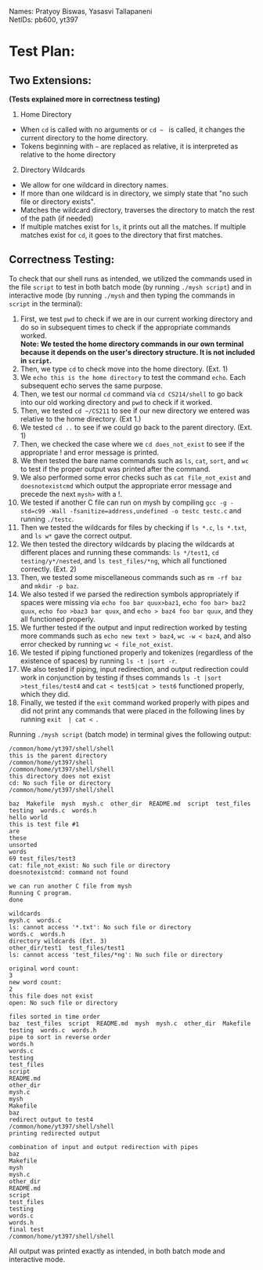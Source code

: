 Names: Pratyoy Biswas, Yasasvi Tallapaneni\
NetIDs: pb600, yt397

# Test Plan:
## Two Extensions:
**(Tests explained more in correctness testing)**
1. Home Directory 
- When `cd` is called with no arguments or `cd ~ ` is called, it changes the current directory to the home directory.
- Tokens beginning with `~` are replaced as relative, it is interpreted as relative to the home directory
2. Directory Wildcards
- We allow for one wildcard in directory names.
- If more than one wildcard is in directory, we simply state that "no such file or directory exists". 
- Matches the wildcard directory, traverses the directory to match the rest of the path (if needed)
- If multiple matches exist for `ls`, it prints out all the matches. If multiple matches exist for `cd`, it goes to the directory that first matches.
## Correctness Testing: 
To check that our shell runs as intended, we utilized the commands used in the file `script` to test in both batch mode (by running `./mysh script`) and in interactive mode (by running `./mysh` and then typing the commands in `script` in the terminal):
1. First, we test `pwd` to check if we are in our current working directory and do so in subsequent times to check if the appropriate commands worked.\
**Note: We tested the home directory commands in our own terminal because it depends on the user's directory structure. It is not included in ``script``.**
2. Then, we type `cd` to check move into the home directory. (Ext. 1)
3. We `echo this is the home directory` to test the command `echo`. Each subsequent echo serves the same purpose. 
4. Then, we test our normal `cd` command via `cd CS214/shell` to go back into our old working directory and `pwd` to check if it worked.
5. Then, we tested `cd ~/CS211` to see if our new directory we entered was relative to the home directory. (Ext 1.)
6. We tested `cd ..` to see if we could go back to the parent directory. (Ext. 1)
7. Then, we checked the case where we `cd does_not_exist` to see if the appropriate ! and error message is printed.
8. We then tested the bare name commands such as `ls`, `cat`, `sort`, and `wc` to test if the proper output was printed after the command. 
9. We also performed some error checks such as `cat file_not_exist` and `doesnotexistcmd` which output the appropriate error message and precede the next `mysh>` with a !. 
10. We tested if another C file can run on mysh by compiling `gcc -g -std=c99 -Wall -fsanitize=address,undefined -o testc testc.c` and running `./testc`.
11. Then we tested the wildcards for files by checking if `ls *.c`, `ls *.txt`, and `ls w*` gave the correct output.
12. We then tested the directory wildcards by placing the wildcards at different places and running these commands: `ls */test1`,
`cd testing/y*/nested`, and `ls test_files/*ng`, which all functioned correctly. (Ext. 2)
13. Then, we tested some miscellaneous commands such as `rm -rf baz` and `mkdir -p baz`. 
14. We also tested if we parsed the redirection symbols appropriately if spaces were missing via `echo foo bar quux>baz1`, `echo foo bar> baz2 quux`, `echo foo >baz3 bar quux`, and `echo > baz4 foo bar quux`, and they all functioned properly. 
15. We further tested if the output and input redirection worked by testing more commands such as `echo new text > baz4`, `wc -w < baz4`, and also error checked by running `wc < file_not_exist`. 
16. We tested if piping functioned properly and tokenizes (regardless of the existence of spaces) by running `ls -t |sort -r`.
17. We also tested if piping, input redirection, and output redirection could work in conjunction by testing if thses commands `ls -t |sort >test_files/test4` and `cat < test5|cat > test6` functioned properly, which they did.
18. Finally, we tested if the `exit` command worked properly with pipes and did not print any commands that were placed in the following lines by running `exit  | cat < `.

Running `./mysh script` (batch mode) in terminal gives the following output:
```
/common/home/yt397/shell/shell
this is the parent directory
/common/home/yt397/shell
/common/home/yt397/shell/shell
this directory does not exist
cd: No such file or directory
/common/home/yt397/shell/shell

baz  Makefile  mysh  mysh.c  other_dir  README.md  script  test_files  testing  words.c  words.h
hello world
this is test file #1
are
these
unsorted
words
69 test_files/test3
cat: file_not_exist: No such file or directory
doesnotexistcmd: command not found

we can run another C file from mysh
Running C program.
done

wildcards
mysh.c  words.c
ls: cannot access '*.txt': No such file or directory
words.c  words.h
directory wildcards (Ext. 3)
other_dir/test1  test_files/test1
ls: cannot access 'test_files/*ng': No such file or directory

original word count:
3
new word count:
2
this file does not exist
open: No such file or directory

files sorted in time order
baz  test_files  script  README.md  mysh  mysh.c  other_dir  Makefile  testing  words.c  words.h
pipe to sort in reverse order
words.h
words.c
testing
test_files
script
README.md
other_dir
mysh.c
mysh
Makefile
baz
redirect output to test4
/common/home/yt397/shell/shell
printing redirected output

combination of input and output redirection with pipes
baz
Makefile
mysh
mysh.c
other_dir
README.md
script
test_files
testing
words.c
words.h
final test
/common/home/yt397/shell/shell
```

All output was printed exactly as intended, in both batch mode and interactive mode.